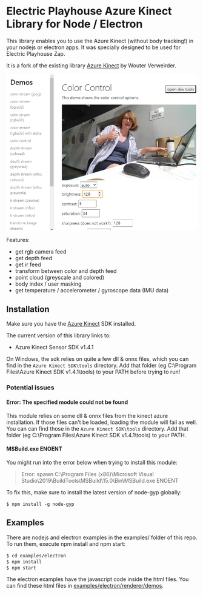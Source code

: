 # Electric Playhouse Azure Kinect Library for Node / Electron

This library enables you to use the Azure Kinect (without body tracking!) in your nodejs or electron apps.  It was specially designed to be used for Electric Playhouse Zap.

It is a fork of the existing library [Azure Kinect](https://github.com/wouterverweirder/kinect-azure) by Wouter Verweirder.

![screenshot of color control demo](examples/screenshots/screenshot-color-control-demo.png)

Features:

- get rgb camera feed
- get depth feed
- get ir feed
- transform between color and depth feed
- point cloud (greyscale and colored)
- body index / user masking
- get temperature / accelerometer / gyroscope data (IMU data)

## Installation

Make sure you have the [Azure Kinect](https://learn.microsoft.com/en-us/azure/kinect-dk/sensor-sdk-download) SDK installed.

The current version of this library links to:
- Azure Kinect Sensor SDK v1.4.1

On Windows, the sdk relies on quite a few dll & onnx files, which you can find in the `Azure Kinect SDK\tools` directory. Add that folder (eg C:\Program Files\Azure Kinect SDK v1.4.1\tools) to your PATH before trying to run!


### Potential issues

#### Error: The specified module could not be found

This module relies on some dll & onnx files from the kinect azure installation. If those files can't be loaded, loading the module will fail as well. You can can find those in the `Azure Kinect SDK\tools` directory. Add that folder (eg C:\Program Files\Azure Kinect SDK v1.4.1\tools) to your PATH.

#### MSBuild.exe ENOENT

You might run into the error below when trying to install this module:

> Error: spawn C:\Program Files (x86)\Microsoft Visual Studio\2019\BuildTools\MSBuild\15.0\Bin\MSBuild.exe ENOENT

To fix this, make sure to install the latest version of node-gyp globally:

```
$ npm install -g node-gyp
```

## Examples

There are nodejs and electron examples in the examples/ folder of this repo. To run them, execute npm install and npm start:

```
$ cd examples/electron
$ npm install
$ npm start
```

The electron examples have the javascript code inside the html files. You can find these html files in [examples/electron/renderer/demos](examples/electron/renderer/demos).